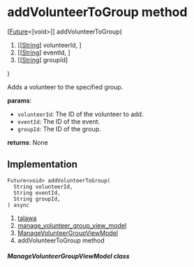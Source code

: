 
<div>

# addVolunteerToGroup method

</div>


[[Future](https://api.flutter.dev/flutter/dart-core/Future-class.html)\<[void\>]]
addVolunteerToGroup(

1.  [[[String](https://api.flutter.dev/flutter/dart-core/String-class.md)]
    volunteerId,
    ]
2.  [[[String](https://api.flutter.dev/flutter/dart-core/String-class.html)]
    eventId, ]
3.  [[[String](https://api.flutter.dev/flutter/dart-core/String-class.html)]
    groupId]

)



Adds a volunteer to the specified group.

**params**:

-   `volunteerId`: The ID of the volunteer to add.
-   `eventId`: The ID of the event.
-   `groupId`: The ID of the group.

**returns**: None



## Implementation

``` language-dart
Future<void> addVolunteerToGroup(
  String volunteerId,
  String eventId,
  String groupId,
) async 
```







1.  [talawa](../../index.md)
2.  [manage_volunteer_group_view_model](../../view_model_after_auth_view_models_event_view_models_manage_volunteer_group_view_model/)
3.  [ManageVolunteerGroupViewModel](../../view_model_after_auth_view_models_event_view_models_manage_volunteer_group_view_model/ManageVolunteerGroupViewModel-class.md)
4.  addVolunteerToGroup method

##### ManageVolunteerGroupViewModel class







